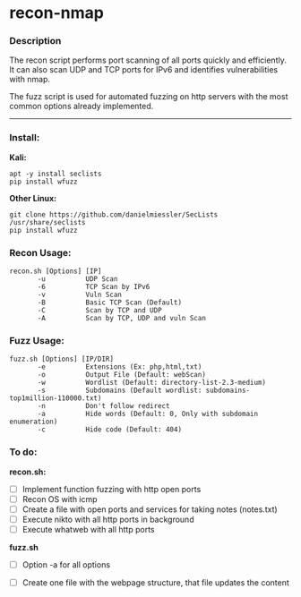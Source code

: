 # recon-nmap
### Description

The recon script performs port scanning of all ports quickly and efficiently. It can also scan UDP and TCP ports for IPv6 and identifies vulnerabilities with nmap. 

The fuzz script is used for automated fuzzing on http servers with the most common options already implemented. 

- - -

### Install:

**Kali:**
                   
```
apt -y install seclists
pip install wfuzz
```
                   
**Other Linux:**
                   
```
git clone https://github.com/danielmiessler/SecLists /usr/share/seclists
pip install wfuzz
```

### Recon Usage:
```
recon.sh [Options] [IP]
       -u          UDP Scan
       -6          TCP Scan by IPv6
       -v          Vuln Scan
       -B          Basic TCP Scan (Default)
       -C          Scan by TCP and UDP
       -A          Scan by TCP, UDP and vuln Scan
```
### Fuzz Usage:
```
fuzz.sh [Options] [IP/DIR]
       -e          Extensions (Ex: php,html,txt)
       -o          Output File (Default: webScan)
       -w          Wordlist (Default: directory-list-2.3-medium)
       -s          Subdomains (Default wordlist: subdomains-top1million-110000.txt)
       -n          Don't follow redirect
       -a          Hide words (Default: 0, Only with subdomain enumeration)
       -c          Hide code (Default: 404)
```
### To do:

**recon.sh:**

- [ ] Implement function fuzzing with http open ports
- [ ] Recon OS with icmp
- [ ] Create a file with open ports and services for taking notes (notes.txt)
- [ ] Execute nikto with all http ports in background
- [ ] Execute whatweb with all http ports 
    
**fuzz.sh**

- [ ] Option -a for all options
- [ ] Create one file with the webpage structure, that file updates the content  





